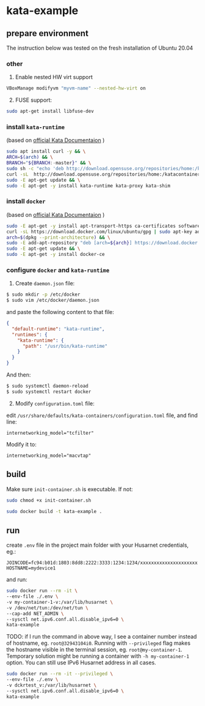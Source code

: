 # kata-example

## prepare environment

The instruction below was tested on the fresh installation of Ubuntu 20.04

### other

1. Enable nested HW virt support
``` bash
VBoxManage modifyvm "myvm-name" --nested-hw-virt on
```

2. FUSE support:
``` bash
sudo apt-get install libfuse-dev
```

### install `kata-runtime`

(based on [official Kata Documentaion](https://github.com/kata-containers/documentation/blob/master/install/ubuntu-installation-guide.md) )

```bash
sudo apt install curl -y && \
ARCH=$(arch) && \
BRANCH="${BRANCH:-master}" && \
sudo sh -c "echo 'deb http://download.opensuse.org/repositories/home:/katacontainers:/releases:/${ARCH}:/${BRANCH}/xUbuntu_$(lsb_release -rs)/ /' > /etc/apt/sources.list.d/kata-containers.list" && \
curl -sL  http://download.opensuse.org/repositories/home:/katacontainers:/releases:/${ARCH}:/${BRANCH}/xUbuntu_$(lsb_release -rs)/Release.key | sudo apt-key add - && \
sudo -E apt-get update && \
sudo -E apt-get -y install kata-runtime kata-proxy kata-shim
```

### install `docker`

(based on [official Kata Documentaion](https://github.com/kata-containers/documentation/blob/master/install/docker/ubuntu-docker-install.md) )

```bash
sudo -E apt-get -y install apt-transport-https ca-certificates software-properties-common && \
curl -sL https://download.docker.com/linux/ubuntu/gpg | sudo apt-key add - && \
arch=$(dpkg --print-architecture) && \
sudo -E add-apt-repository "deb [arch=${arch}] https://download.docker.com/linux/ubuntu $(lsb_release -cs) stable" && \
sudo -E apt-get update && \
sudo -E apt-get -y install docker-ce
```

### configure `docker` and `kata-runtime`

1. Create `daemon.json` file:

```bash
$ sudo mkdir -p /etc/docker
$ sudo vim /etc/docker/daemon.json
```

and paste the following content to that file:
```json
{
  "default-runtime": "kata-runtime",
  "runtimes": {
    "kata-runtime": {
      "path": "/usr/bin/kata-runtime"
    }
  }
}
```

And then:
```bash
$ sudo systemctl daemon-reload
$ sudo systemctl restart docker
```

2. Modify `configuration.toml` file:

edit `/usr/share/defaults/kata-containers/configuration.toml` file, and find line:

```
internetworking_model="tcfilter"
```
Modify it to:
```
internetworking_model="macvtap"
```


## build

Make sure `init-container.sh` is executable. If not:
```bash
sudo chmod +x init-container.sh
```

```bash
sudo docker build -t kata-example .
```

## run

create `.env` file in the project main folder with your Husarnet credentials, eg.:
```
JOINCODE=fc94:b01d:1803:8dd8:2222:3333:1234:1234/xxxxxxxxxxxxxxxxxxxxx
HOSTNAME=mydevice1
```

and run:

```bash
sudo docker run --rm -it \
--env-file ./.env \
-v my-container-1-v:/var/lib/husarnet \
-v /dev/net/tun:/dev/net/tun \
--cap-add NET_ADMIN \
--sysctl net.ipv6.conf.all.disable_ipv6=0 \
kata-example
```

TODO: if I run the command in above way, I see a container number instead of hostname, eg. `root@32943104i0`. Running with `--privileged` flag makes the hostname visible in the terminal session, eg. `root@my-container-1`. Temporary solution might be running a container with `-h my-container-1` option. You can still use IPv6 Husarnet address in all cases.

```bash
sudo docker run --rm -it --privileged \
--env-file ./.env \
-v dckrtest_v:/var/lib/husarnet \
--sysctl net.ipv6.conf.all.disable_ipv6=0 \
kata-example
```